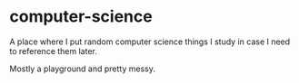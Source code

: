 # computer-science

A place where I put random computer science things I study in case I need to reference them later.

Mostly a playground and pretty messy.
